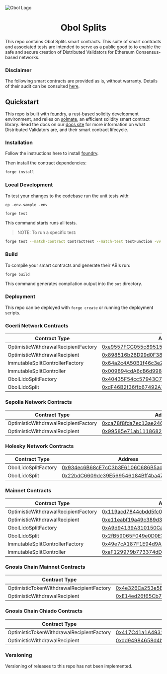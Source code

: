 ![Obol Logo](https://obol.tech/obolnetwork.png)

<h1 align="center">Obol Splits</h1>

This repo contains Obol Splits smart contracts. This suite of smart contracts and associated tests are intended to serve as a public good to to enable the safe and secure creation of Distributed Validators for Ethereum Consensus-based networks.

### Disclaimer

The following smart contracts are provided as is, without warranty. Details of their audit can be consulted [here](https://docs.obol.tech/docs/sec/smart_contract_audit). 

## Quickstart

This repo is built with [foundry](https://github.com/foundry-rs/foundry), a rust-based solidity development environment, and relies on [solmate](https://github.com/Rari-Capital/solmate), an efficient solidity smart contract library. Read the docs on our [docs site](https://docs.obol.tech/docs/next/sc/introducing-obol-splits) for more information on what Distributed Validators are, and their smart contract lifecycle.

### Installation

Follow the instructions here to install [foundry](https://github.com/foundry-rs/foundry#installation).

Then install the contract dependencies:

```sh
forge install
```

### Local Development

To test your changes to the codebase run the unit tests with:

```
cp .env.sample .env
```

```sh
forge test
```

This command starts runs all tests.

> NOTE: To run a specific test:
```sh
forge test --match-contract ContractTest --match-test testFunction -vv
```

### Build

To compile your smart contracts and generate their ABIs run:

```sh
forge build
```

This command generates compilation output into the `out` directory.

### Deployment

This repo can be deployed with `forge create` or running the deployment scripts.

### Goerli Network Contracts
| Contract Type                        | Address                                                                                             |
|--------------------------------------|-----------------------------------------------------------------------------------------------------|
| OptimisticWithdrawalRecipientFactory | [0xe9557FCC055c89515AE9F3A4B1238575Fcd80c26](https://goerli.etherscan.io/address/0xe9557FCC055c89515AE9F3A4B1238575Fcd80c26) |
| OptimisticWithdrawalRecipient        | [0x898516b26D99d0F389598acFcd9F115Ab8184Fe3](https://goerli.etherscan.io/address/0x898516b26D99d0F389598acFcd9F115Ab8184Fe3) |
| ImmutableSplitControllerFactory     | [0x64a2c4A50B1f46c3e2bF753CFe270ceB18b5e18f](https://goerli.etherscan.io/address/0x64a2c4A50B1f46c3e2bF753CFe270ceB18b5e18f) |
| ImmutableSplitController            | [0x009894cdA6cB6d99866ca8E04e8EDeabd625712F](https://goerli.etherscan.io/address/0x009894cdA6cB6d99866ca8E04e8EDeabd625712F) |
| ObolLidoSplitFactory                | [0x40435F54cc57943C727d8f856A52d4E55501cA8C](https://goerli.etherscan.io/address/0x40435F54cc57943C727d8f856A52d4E55501cA8C) |
| ObolLidoSplit                       | [0xdF46B2f36ffb67492A73263Ae3C3849B99DA9967](https://goerli.etherscan.io/address/0xdF46B2f36ffb67492A73263Ae3C3849B99DA9967) |

### Sepolia Network Contracts
| Contract Type                        | Address                                                                                             |
|--------------------------------------|-----------------------------------------------------------------------------------------------------|
| OptimisticWithdrawalRecipientFactory | [0xca78f8fda7ec13ae246e4d4cd38b9ce25a12e64a](https://sepolia.etherscan.io/address/0xca78f8fda7ec13ae246e4d4cd38b9ce25a12e64a) |
| OptimisticWithdrawalRecipient        | [0x99585e71ab1118682d51efefca0a170c70eef0d6](https://sepolia.etherscan.io/address/0x99585e71ab1118682d51efefca0a170c70eef0d6) |

### Holesky Network Contracts
| Contract Type        | Address                                                                                         |
|----------------------|-------------------------------------------------------------------------------------------------|
| ObolLidoSplitFactory | [0x934ec6B68cE7cC3b3E6106C686B5ad808ED26449](https://holesky.etherscan.io/address/0x934ec6B68cE7cC3b3E6106C686B5ad808ED26449) |
| ObolLidoSplit       | [0x22bdC6609de39E569546184Bff4ba4716d34fEBd](https://holesky.etherscan.io/address/0x22bdC6609de39E569546184Bff4ba4716d34fEBd) |

### Mainnet Contracts
| Contract Type                        | Address                                                                                             |
|--------------------------------------|-----------------------------------------------------------------------------------------------------|
| OptimisticWithdrawalRecipientFactory | [0x119acd7844cbdd5fc09b1c6a4408f490c8f7f522](https://etherscan.io/address/0x119acd7844cbdd5fc09b1c6a4408f490c8f7f522) |
| OptimisticWithdrawalRecipient        | [0xe11eabf19a49c389d3e8735c35f8f34f28bdcb22](https://etherscan.io/address/0xe11eabf19a49c389d3e8735c35f8f34f28bdcb22) |
| ObolLidoSplitFactory                | [0xA9d94139A310150Ca1163b5E23f3E1dbb7D9E2A6](https://etherscan.io/address/0xA9d94139A310150Ca1163b5E23f3E1dbb7D9E2A6) |
| ObolLidoSplit                       | [0x2fB59065F049e0D0E3180C6312FA0FeB5Bbf0FE3](https://etherscan.io/address/0x2fB59065F049e0D0E3180C6312FA0FeB5Bbf0FE3) |
| ImmutableSplitControllerFactory     | [0x49e7cA187F1E94d9A0d1DFBd6CCCd69Ca17F56a4](https://etherscan.io/address/0x49e7cA187F1E94d9A0d1DFBd6CCCd69Ca17F56a4) |
| ImmutableSplitController            | [0xaF129979b773374dD3025d3F97353e73B0A6Cc8d](https://etherscan.io/address/0xaF129979b773374dD3025d3F97353e73B0A6Cc8d) |

### Gnosis Chain Mainnet Contracts
| Contract Type                        | Address                                                                                             |
|--------------------------------------|-----------------------------------------------------------------------------------------------------|
| OptimisticTokenWithdrawalRecipientFactory | [0x4e326Ca253e5E892971b49207EB0a75943cdC657.](https://gnosisscan.io/address/0x4e326Ca253e5E892971b49207EB0a75943cdC657) |
| OptimisticWithdrawalRecipient        | [0xE14ed26f65Cb7F1C932a5Ae77e4D0B486C774c5C](https://gnosisscan.io/address/0xE14ed26f65Cb7F1C932a5Ae77e4D0B486C774c5C) |

### Gnosis Chain Chiado Contracts
| Contract Type                        | Address                                                                                             |
|--------------------------------------|-----------------------------------------------------------------------------------------------------|
| OptimisticTokenWithdrawalRecipientFactory | [0x417C41a1A49316dFdC317C1459d04C9959a67972](https://gnosis-chiado.blockscout.com/address/0x417C41a1A49316dFdC317C1459d04C9959a67972) |
| OptimisticWithdrawalRecipient        | [0xdd94984658d4b9c45ddf1652287c15a672021894](https://gnosis-chiado.blockscout.com/address/0xdd94984658d4b9c45ddf1652287c15a672021894) |


### Versioning

Versioning of releases to this repo has not been implemented.
